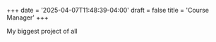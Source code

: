 +++
date = '2025-04-07T11:48:39-04:00'
draft = false
title = 'Course Manager'
+++

My biggest project of all

